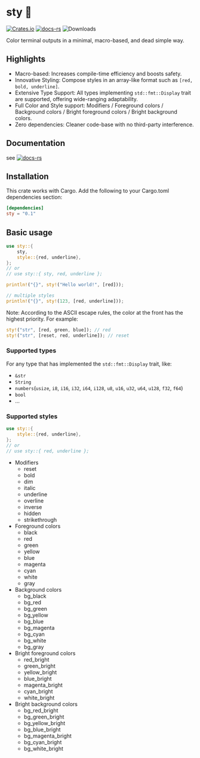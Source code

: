 # sty 🌈

[![Crates.io](https://img.shields.io/crates/v/sty.svg)](https://crates.io/crates/sty)
[![docs-rs](https://docs.rs/sty/badge.svg)](https://docs.rs/sty)
![Downloads](https://img.shields.io/crates/d/sty)

Color terminal outputs in a minimal, macro-based, and dead simple way.

## Highlights

- Macro-based: Increases compile-time efficiency and boosts safety.
- Innovative Styling: Compose styles in an array-like format such as `[red, bold, underline]`.
- Extensive Type Support: All types implementing `std::fmt::Display` trait are supported, offering wide-ranging adaptability.
- Full Color and Style support: Modifiers / Foreground colors / Background colors / Bright foreground colors / Bright background colors.
- Zero dependencies: Cleaner code-base with no third-party interference.

## Documentation

see [![docs-rs](https://docs.rs/sty/badge.svg)](https://docs.rs/sty)

## Installation

This crate works with Cargo. Add the following to your Cargo.toml dependencies section:

```toml
[dependencies]
sty = "0.1"
```

## Basic usage

```rust
use sty::{
    sty,
    style::{red, underline},
};
// or
// use sty::{ sty, red, underline };

println!("{}", sty!("Hello world!", [red]));

// multiple styles
println!("{}", sty!(123, [red, underline]));
```

Note: According to the ASCII escape rules, the color at the front has the highest priority. For example:

```rust
sty!("str", [red, green, blue]); // red
sty!("str", [reset, red, underline]); // reset
```

### Supported types

For any type that has implemented the `std::fmt::Display` trait, like:

- `&str`
- `String`
- `numbers`(`usize`, `i8`, `i16`, `i32`, `i64`, `i128`, `u8`, `u16`, `u32`, `u64`, `u128`, `f32`, `f64`)
- `bool`
- ...

### Supported styles

```rust
use sty::{
    style::{red, underline},
};
// or
// use sty::{ red, underline };
```

- Modifiers
  - reset
  - bold
  - dim
  - italic
  - underline
  - overline
  - inverse
  - hidden
  - strikethrough
- Foreground colors
  - black
  - red
  - green
  - yellow
  - blue
  - magenta
  - cyan
  - white
  - gray
- Background colors
  - bg_black
  - bg_red
  - bg_green
  - bg_yellow
  - bg_blue
  - bg_magenta
  - bg_cyan
  - bg_white
  - bg_gray
- Bright foreground colors
  - red_bright
  - green_bright
  - yellow_bright
  - blue_bright
  - magenta_bright
  - cyan_bright
  - white_bright
- Bright background colors
  - bg_red_bright
  - bg_green_bright
  - bg_yellow_bright
  - bg_blue_bright
  - bg_magenta_bright
  - bg_cyan_bright
  - bg_white_bright
